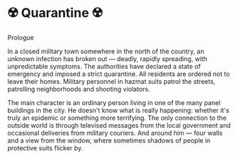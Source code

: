# ☢️ Quarantine ☢️

Prologue

In a closed military town somewhere in the north of the country, an unknown infection has broken out — deadly, rapidly spreading, with unpredictable symptoms. The authorities have declared a state of emergency and imposed a strict quarantine. All residents are ordered not to leave their homes. Military personnel in hazmat suits patrol the streets, patrolling neighborhoods and shooting violators.

The main character is an ordinary person living in one of the many panel buildings in the city. He doesn't know what is really happening: whether it's truly an epidemic or something more terrifying. The only connection to the outside world is through televised messages from the local government and occasional deliveries from military couriers. And around him — four walls and a view from the window, where sometimes shadows of people in protective suits flicker by.
